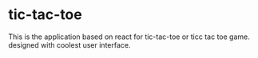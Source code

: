 # tic-tac-toe

This is the application based on react for tic-tac-toe or ticc tac toe game. designed with coolest user interface.
